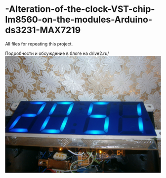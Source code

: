 # -Alteration-of-the-clock-VST-chip-lm8560-on-the-modules-Arduino-ds3231-MAX7219
All files for repeating this project.

Подробности и обсуждение в блоге на drive2.ru/
![alt text](https://github.com/serdgos/-Alteration-of-the-clock-VST-chip-lm8560-on-the-modules-Arduino-ds3231-MAX7219/blob/master/P2130195.JPG?raw=true)
